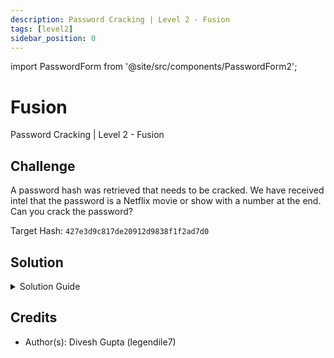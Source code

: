 ```yaml
---
description: Password Cracking | Level 2 - Fusion
tags: [level2]
sidebar_position: 0
---
```


import PasswordForm from '@site/src/components/PasswordForm2';

# Fusion
Password Cracking | Level 2 - Fusion
## Challenge
A password hash was retrieved that needs to be cracked. We have received intel that the password is a Netflix movie or show with a number at the end. Can you crack the password?

Target Hash: `427e3d9c817de20912d9838f1f2ad7d0`

<PasswordForm hash="37afa22691121b292edfbbfd6f6de98b920ef64cd387ec217fecb4248e454bcc2ba17fe06a25ab4f05f7afb73ca0db32124ce5f8934235eec32f111676596cf3" algorithm="sha512" />

## Solution
<details>
  <summary>Solution Guide</summary>
  
  :::note
  This challenge assumes you know how to solve [**RockYou**](https://thehackpack.org/practice/PasswordCracking/Easy/rockyou) & [**Masked**](https://thehackpack.org/practice/PasswordCracking/Medium/masked).
  :::

  As you may be able to tell from the challenge title, we need to fuse or combine 2 different password cracking techniques for this: dictionary attack & mask attack. But notice, we are not provided with a wordlist so we will need to research.

  **Obtain Wordlist**

  My #1 source for finding wordlists and datasets is either GitHub or Kaggle. This challenge uses one from Kaggle although I'm sure it can be solved with other wordlists. We know it's a Netflix show/movie so why not look for the most popular one on Kaggle.

  <details>
    <summary>Reveal Wordlist</summary>

    https://www.kaggle.com/datasets/shivamb/netflix-shows
  </details>

  Download the wordlist, open with Excel, and copy the `Title` column to a text document. Name it something like `netflix.txt`

  **Crack the password**

  We're now ready to attack the hash and obtain our password. As usual, we will use hashcat but this time with their [**Hybrid**](https://hashcat.net/wiki/doku.php?id=hybrid_attack) mode. Hashcat has two hybrid modes. Attack mode `-a 6` is wordlist appended with mask (wordlist + mask). Attack mode `-a 7` is wordlist prepended with mask (mask + wordlist). We know our hash is our wordlist with a number (the mask) appended at the end so we will use `-a 6`. 

  You should know how to find out hash type from [**RockYou**](https://thehackpack.org/practice/PasswordCracking/Easy/rockyou). You should know which mask to use from [**Masked**](https://thehackpack.org/practice/PasswordCracking/Medium/masked). I now encourage you to craft the attack command yourself.
  <details>
    <summary>Reveal Command</summary>
    
    Attack mode: Hybrid (wordlist + mask) - `-a 6`
    Hash type: MD5 - `-m 0`
    Mask: Single digit - `?d`

    Command:
    ```bash
    hashcat -a 6 -m 0 427e3d9c817de20912d9838f1f2ad7d0 netflix.txt ?d
    ```
  </details>

  You should now have the password cracked!

</details>

## Credits
- Author(s): Divesh Gupta (legendile7)